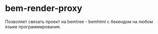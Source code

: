 # bem-render-proxy
Позволяет связать проект на bemtree - bemhtml c бекендом на любом языке программирования.

